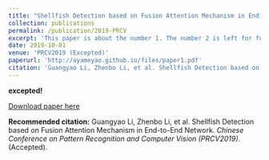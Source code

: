 ```yaml
---
title: "Shellfish Detection based on Fusion Attention Mechanism in End-to-End Network"
collection: publications
permalink: /publication/2019-PRCV
excerpt: 'This paper is about the number 1. The number 2 is left for future work.'
date: 2019-10-01
venue: 'PRCV2019 (Excepted)'
paperurl: 'http://ayameyao.github.io/files/paper1.pdf'
citation: 'Guangyao Li, Zhenbo Li, et al. Shellfish Detection based on Fusion Attention Mechanism in End-to-End Network. <i>Chinese Conference on Pattern Recognition and Computer Vision (PRCV2019)</i>. (Accepted).'
---
```


**excepted!**

[Download paper here](http://academicpages.github.io/files/paper1.pdf)

**Recommended citation:** Guangyao Li, Zhenbo Li, et al. Shellfish Detection based on Fusion Attention Mechanism in End-to-End Network. <i>Chinese Conference on Pattern Recognition and Computer Vision (PRCV2019)</i>. (Accepted).